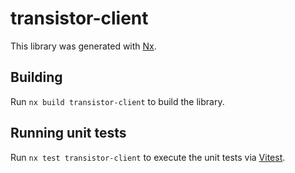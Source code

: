 # transistor-client

This library was generated with [Nx](https://nx.dev).

## Building

Run `nx build transistor-client` to build the library.

## Running unit tests

Run `nx test transistor-client` to execute the unit tests via [Vitest](https://vitest.dev/).

